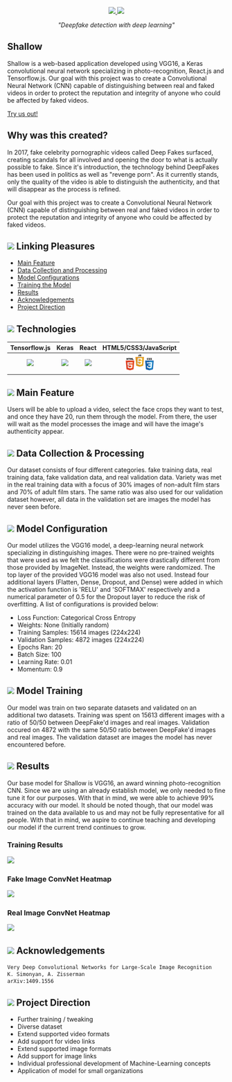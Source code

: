 <p align="center"> 

  <a href="https://mvaleriani.github.io/Shallow/#/">
    <img src="https://raw.githubusercontent.com/MoistCode/Resources/master/Programming/ReadmeStructures/Shallow/images/RNN.png">
  </a>

   <a href="https://mvaleriani.github.io/Shallow/#/">
    <img src="https://raw.githubusercontent.com/MoistCode/Resources/master/Programming/ReadmeStructures/Shallow/images/title.png">
  </a>

  <p align="center"><i>"Deepfake detection with deep learning"</i></p>
</p>

## Shallow
Shallow is a web-based application developed using VGG16, a Keras convolutional neural network specializing in photo-recognition, React.js and Tensorflow.js. Our goal with this project was to create a Convolutional Neural Network (CNN) capable of distinguishing between real and faked videos in order to protect the reputation and integrity of anyone who could be affected by faked videos.  

[Try us out!](https://mvaleriani.github.io/Shallow/#/)
## Why was this created?

In 2017, fake celebrity pornographic videos called Deep Fakes surfaced, creating scandals for all involved and opening the door to what is actually possible to fake. Since it's introduction, the technology behind DeepFakes has been used in politics as well as "revenge porn". As it currently stands, only the quality of the video is able to distinguish the authenticity, and that will disappear as the process is refined.

Our goal with this project was to create a Convolutional Neural Network (CNN) capable of distinguishing between real and faked videos in order to protect the reputation and integrity of anyone who could be affected by faked videos.

<a name="links">
  <h2>
    <img src="https://raw.githubusercontent.com/MoistCode/Resources/master/Programming/ReadmeStructures/Shallow/images/RNN_1_24x24.png">
      Linking Pleasures
  </h2>  
</a>

- [Main Feature](#main-feature)
- [Data Collection and Processing](#data)
- [Model Configurations](#model-config)
- [Training the Model](#model-training)
- [Results](#results)
- [Acknowledgements](#acknowledgements)
- [Project Direction](#project-direction)

<a name="technologies">
  <h2>
    <img src="https://raw.githubusercontent.com/MoistCode/Resources/master/Programming/ReadmeStructures/Shallow/images/RNN_1_24x24.png">
      Technologies
  </h2>  
</a>

|Tensorflow.js|Keras|React|HTML5/CSS3/JavaScript|
|:-------------------------:|:-------------------------:|:-------------------------:|:-------------------------:|
|<img src="https://raw.githubusercontent.com/MoistCode/Resources/master/Programming/ReadmeStructures/Shallow/images/tfjs_32x32.jpg">|<img src="https://raw.githubusercontent.com/MoistCode/Resources/master/Programming/ReadmeStructures/Shallow/images/keras_32x32.png">|<img src="https://raw.githubusercontent.com/MoistCode/Resources/master/Programming/ReadmeStructures/Shallow/images/react.png">|<img src="https://github.com/MoistCode/ImaginaryNumblr/blob/master/readme_gifs/Webp.net-resizeimage(4).png">|


<a name="main-feature">
  <h2>
    <img src="https://raw.githubusercontent.com/MoistCode/Resources/master/Programming/ReadmeStructures/Shallow/images/RNN_1_24x24.png">
      Main Feature
  </h2>  
</a>
  Users will be able to upload a video, select the face crops they want to test, and once they have 20, run them through the model. From there, the user will wait as the model processes the image and will have the image's authenticity appear.

<a name="data">
  <h2>
    <img src="https://raw.githubusercontent.com/MoistCode/Resources/master/Programming/ReadmeStructures/Shallow/images/RNN_1_24x24.png">
      Data Collection & Processing
  </h2>  
</a>
  Our dataset consists of four different categories. fake training data, real training data, fake validation data, and real validation data. Variety was met in the real training data with a focus of 30% images of non-adult film stars and 70% of adult film stars. The same ratio was also used for our validation dataset however, all data in the validation set are images the model has never seen before.

<a name="model-config">
  <h2>
    <img src="https://raw.githubusercontent.com/MoistCode/Resources/master/Programming/ReadmeStructures/Shallow/images/RNN_1_24x24.png">
      Model Configuration
  </h2>  
</a>
  Our model utilizes the VGG16 model, a deep-learning neural network specializing in distinguishing images. There were no pre-trained weights that were used as we felt the classifications were drastically different from those provided by ImageNet. Instead, the weights were randomized. The top layer of the provided VGG16 model was also not used. Instead four additional layers (Flatten, Dense, Dropout, and Dense) were added in which the activation function is 'RELU' and 'SOFTMAX' respectively and a numerical parameter of 0.5 for the Dropout layer to reduce the risk of overfitting. A list of configurations is provided below:  


* Loss Function: Categorical Cross Entropy
* Weights: None (Initially random)
* Training Samples: 15614 images (224x224)
* Validation Samples: 4872 images (224x224)
* Epochs Ran: 20
* Batch Size: 100
* Learning Rate: 0.01
* Momentum: 0.9


<a name="model-training">
  <h2>
    <img src="https://raw.githubusercontent.com/MoistCode/Resources/master/Programming/ReadmeStructures/Shallow/images/RNN_1_24x24.png">
      Model Training
  </h2>  
</a>

  Our model was train on two separate datasets and validated on an additional two datasets. Training was spent on 15613 different images with a ratio of 50/50 between DeepFake'd images and real images. Validation occured on 4872 with the same 50/50 ratio between DeepFake'd images and real images. The validation dataset are images the model has never encountered before.

<a name="results">
  <h2>
    <img src="https://raw.githubusercontent.com/MoistCode/Resources/master/Programming/ReadmeStructures/Shallow/images/RNN_1_24x24.png">
      Results
  </h2>  
</a>
  Our base model for Shallow is VGG16, an award winning photo-recognition CNN. Since we are using an already establish model, we only needed to fine tune it for our purposes. With that in mind, we were able to achieve 99% accuracy with our model.  
It should be noted though, that our model was trained on the data available to us and may not be fully representative for all people. With that in mind, we aspire to continue teaching and developing our model if the current trend continues to grow.
 <h3>Training Results</h3>
 <img src="https://raw.githubusercontent.com/MoistCode/Resources/master/Programming/ReadmeStructures/Shallow/images/train_loss.png">

 <h3>Fake Image ConvNet Heatmap</h3>
 <img src="https://raw.githubusercontent.com/MoistCode/Resources/master/Programming/ReadmeStructures/Shallow/images/fake_hm.png">

 <h3>Real Image ConvNet Heatmap</h3>
 <img src="https://raw.githubusercontent.com/MoistCode/Resources/master/Programming/ReadmeStructures/Shallow/images/real_hm.png">

<a name="acknowledgements">
  <h2>
    <img src="https://raw.githubusercontent.com/MoistCode/Resources/master/Programming/ReadmeStructures/Shallow/images/RNN_1_24x24.png">
      Acknowledgements
  </h2>  
</a>

```
Very Deep Convolutional Networks for Large-Scale Image Recognition
K. Simonyan, A. Zisserman
arXiv:1409.1556
```

  <a name="project-direction">
  <h2>
    <img src="https://raw.githubusercontent.com/MoistCode/Resources/master/Programming/ReadmeStructures/Shallow/images/RNN_1_24x24.png">
      Project Direction
  </h2>  
</a>

* Further training / tweaking
* Diverse dataset
* Extend supported video formats
* Add support for video links
* Extend supported image formats
* Add support for image links
* Individual professional development of Machine-Learning concepts
* Application of model for small organizations
